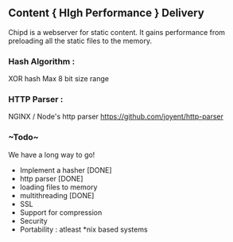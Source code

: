 ## **C**ontent { **HI**gh **P**erformance } **D**elivery

Chipd is a webserver for static content. It gains performance from preloading all the static files to the memory.

### Hash Algorithm : 

XOR hash Max 8 bit size range

### HTTP Parser : 

NGINX / Node's http parser https://github.com/joyent/http-parser

### ~Todo~

We have a long way to go!

 * Implement a hasher [DONE]
 * http parser [DONE]
 * loading files to memory
 * multithreading [DONE]
 * SSL
 * Support for compression
 * Security
 * Portability : atleast *nix based systems

